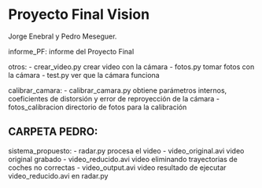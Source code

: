 # Proyecto Final Vision
 
Jorge Enebral y Pedro Meseguer.


informe_PF: informe del Proyecto Final

otros:
    - crear_video.py         crear video con la cámara
    - fotos.py               tomar fotos con la cámara
    - test.py                ver que la cámara funciona

calibrar_camara:
    - calibrar_camara.py    obtiene parámetros internos, coeficientes de distorsión y error de reproyección de la cámara
    - fotos_calibracion     directorio de fotos para la calibración

CARPETA PEDRO:
-   

sistema_propuesto:
    - radar.py              procesa el video
    - video_original.avi    video original grabado
    - video_reducido.avi    video eliminando trayectorias de coches no correctas
    - video_output.avi      video resultado de ejecutar video_reducido.avi en radar.py



